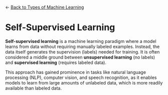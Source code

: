 ← [Back to Types of Machine Learning](../Types%20of%20machine%20learning.md)

# Self-Supervised Learning

**Self-supervised learning** is a machine learning paradigm where a model learns from data without requiring manually labeled examples. Instead, the data itself generates the supervision (labels) needed for training. It is often considered a middle ground between **unsupervised learning** (no labels) and **supervised learning** (requires labeled data).

This approach has gained prominence in tasks like natural language processing (NLP), computer vision, and speech recognition, as it enables models to learn from large amounts of unlabeled data, which is more readily available than labeled data.